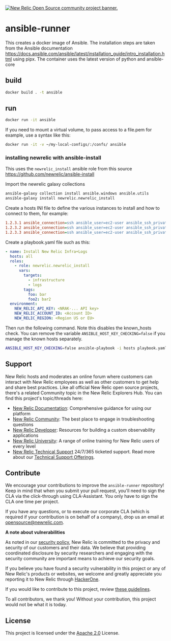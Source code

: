 <a href="https://opensource.newrelic.com/oss-category/#community-project"><picture><source media="(prefers-color-scheme: dark)" srcset="https://github.com/newrelic/opensource-website/raw/main/src/images/categories/dark/Community_Project.png"><source media="(prefers-color-scheme: light)" srcset="https://github.com/newrelic/opensource-website/raw/main/src/images/categories/Community_Project.png"><img alt="New Relic Open Source community project banner." src="https://github.com/newrelic/opensource-website/raw/main/src/images/categories/Community_Project.png"></picture></a>

# ansible-runner

This creates a docker image of Ansible. The installation steps are taken from the Ansible documentation https://docs.ansible.com/ansible/latest/installation_guide/intro_installation.html using pipx.
The container uses the latest version of python and ansible-core


## build

```bash
docker build . -t ansible
```

## run

```bash
docker run -it ansible
```

If you need to mount a virtual volume, to pass access to a file.pem for example, use a syntax like this:

```bash
docker run -it -v ~/my-local-configs/:/confs/ ansible
```


### installing newrelic with ansible-install

This uses the `newrelic_install` ansible role from this source https://github.com/newrelic/ansible-install

Import the newrelic galaxy collections
```bash
ansible-galaxy collection install ansible.windows ansible.utils
ansible-galaxy install newrelic.newrelic_install
```

Create a hosts INI file to define the various instances to install and how to connect to them, for example:
```ini
1.2.3.1 ansible_connection=ssh ansible_user=ec2-user ansible_ssh_private_key_file=/path/to/file.pem 
1.2.3.2 ansible_connection=ssh ansible_user=ec2-user ansible_ssh_private_key_file=/path/to/file.pem 
1.2.3.3 ansible_connection=ssh ansible_user=ec2-user ansible_ssh_private_key_file=/path/to/file.pem 
```

Create a playbook.yaml file such as this:
```yaml
- name: Install New Relic Infra+Logs
  hosts: all
  roles:
    - role: newrelic.newrelic_install
      vars:
        targets:
          - infrastructure
          - logs
        tags:
          foo: bar
          foo2: bar2
  environment:
    NEW_RELIC_API_KEY: <NRAK-... API key>
    NEW_RELIC_ACCOUNT_ID: <Account ID>
    NEW_RELIC_REGION: <Region US or EU>
```

Then run the following command. Note this disables the known_hosts check. You can remove the variable `ANSIBLE_HOST_KEY_CHECKING=false` if you manage the known hosts separately.
```bash
ANSIBLE_HOST_KEY_CHECKING=false ansible-playbook -i hosts playbook.yaml 
```

## Support

New Relic hosts and moderates an online forum where customers can interact with
New Relic employees as well as other customers to get help and share best
practices. Like all official New Relic open source projects, there's a related
Community topic in the New Relic Explorers Hub. You can find this project's
topic/threads here:

- [New Relic Documentation](https://docs.newrelic.com): Comprehensive guidance for using our platform
- [New Relic Community](https://forum.newrelic.com): The best place to engage in troubleshooting questions
- [New Relic Developer](https://developer.newrelic.com/): Resources for building a custom observability applications
- [New Relic University](https://learn.newrelic.com/): A range of online training for New Relic users of every level
- [New Relic Technical Support](https://support.newrelic.com/) 24/7/365 ticketed support. Read more about our [Technical Support Offerings](https://docs.newrelic.com/docs/licenses/license-information/general-usage-licenses/support-plan).

## Contribute

We encourage your contributions to improve the `ansible-runner` repository! Keep in mind that when you submit your pull request, you'll need to sign the CLA via the click-through using CLA-Assistant. You only have to sign the CLA one time per project.

If you have any questions, or to execute our corporate CLA (which is required if your contribution is on behalf of a company), drop us an email at opensource@newrelic.com.

**A note about vulnerabilities**

As noted in our [security policy](https://github.com/newrelic/ansible-runner/security/policy), New Relic is committed to the privacy and security of our customers and their data. We believe that providing coordinated disclosure by security researchers and engaging with the security community are important means to achieve our security goals.

If you believe you have found a security vulnerability in this project or any of New Relic's products or websites, we welcome and greatly appreciate you reporting it to New Relic through [HackerOne](https://hackerone.com/newrelic).

If you would like to contribute to this project, review [these guidelines](https://github.com/newrelic/ansible-runner/blob/main/CONTRIBUTING.md).

To all contributors, we thank you! Without your contribution, this project would not be what it is today.

## License

This project is licensed under the [Apache 2.0](http://apache.org/licenses/LICENSE-2.0.txt) License.
